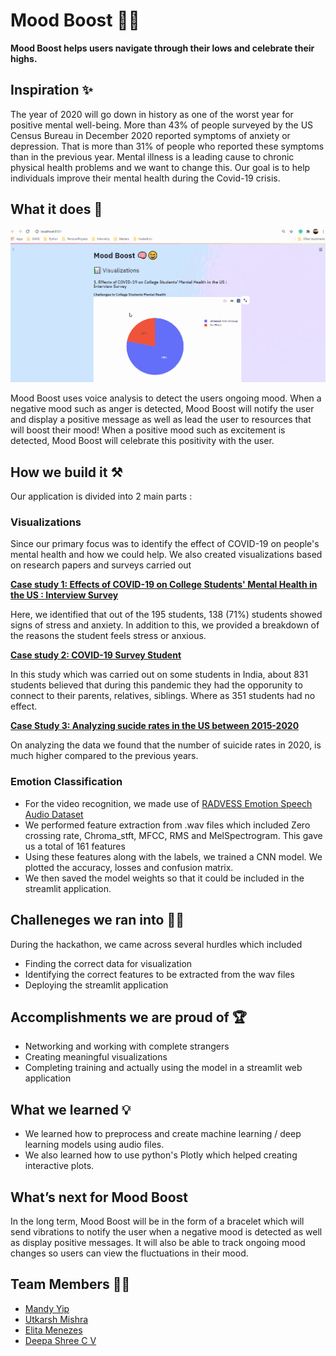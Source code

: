 # Mood Boost 🧠😊

**Mood Boost helps users navigate through their lows and celebrate their highs.**

## Inspiration ✨

The year of 2020 will go down in history as one of the worst year for positive mental well-being. More than 43% of people surveyed by the US Census Bureau in December 2020 reported symptoms of anxiety or depression. That is more than 31% of people who reported these symptoms than in the previous year. Mental illness is a leading cause to chronic physical health problems and we want to change this. Our goal is to help individuals improve their mental health during the Covid-19 crisis.

## What it does 🤔

![Streamlit](assests/Hacklytics.gif)

Mood Boost uses voice analysis to detect the users ongoing mood. When a negative mood such as anger is detected, Mood Boost will notify the user and display a positive message as well as lead the user to resources that will boost their mood! When a positive mood such as excitement is detected, Mood Boost will celebrate this positivity with the user.

## How we build it ⚒️

Our application is divided into 2 main parts : 
### Visualizations
Since our primary focus was to identify the effect of COVID-19 on people's mental health and how we could help. We also created visualizations based on research papers and surveys carried out

**[Case study 1: Effects of COVID-19 on College Students' Mental Health in the US : Interview Survey](https://www.jmir.org/2020/9/e21279/)**

Here, we identified that out of the 195 students, 138 (71%) students showed signs of stress and anxiety. In addition to this, we provided a breakdown of the reasons the student feels stress or anxious.

**[Case study 2: COVID-19 Survey Student](https://www.kaggle.com/kunal28chaturvedi/covid19-and-its-impact-on-students)**

In this study which was carried out on some students in India, about 831 students believed that during this pandemic they had the opporunity to connect to their parents, relatives, siblings. Where as 351 students had no effect.

**[Case Study 3: Analyzing sucide rates in the US between 2015-2020]()**

On analyzing the data we found that the number of suicide rates in 2020, is much higher compared to the previous years.

### Emotion Classification
- For the video recognition, we made use of [RADVESS Emotion Speech Audio Dataset](https://www.kaggle.com/uwrfkaggler/ravdess-emotional-speech-audio)
- We performed feature extraction from .wav files which included Zero crossing rate, Chroma_stft, MFCC, RMS and MelSpectrogram. This gave us a total of 161 features
- Using these features along with the labels, we trained a CNN model. We plotted the accuracy, losses and confusion matrix.
- We then saved the model weights so that it could be included in the streamlit application.

## Challeneges we ran into 🕵️‍♀️
During the hackathon, we came across several hurdles which included
- Finding the correct data for visualization
- Identifying the correct features to be extracted from the wav files
- Deploying the streamlit application
  
## Accomplishments we are proud of 🏆
- Networking and working with complete strangers
- Creating meaningful visualizations
- Completing training and actually using the model in a streamlit web application

## What we learned 💡
- We learned how to preprocess and create machine learning / deep learning models using audio files.
- We also learned how to use python's Plotly which helped creating interactive plots.


## What’s next for Mood Boost 

In the long term, Mood Boost will be in the form of a bracelet which will send vibrations to notify the user when a negative mood is detected as well as display positive messages. It will also be able to track ongoing mood changes so users can view the fluctuations in their mood.

## Team Members 👨‍💻
- [Mandy Yip](https://github.com/mandyckyip)
- [Utkarsh Mishra](https://github.com/utkarsh0702/)
- [Elita Menezes](https://github.com/ELITA04)
- [Deepa Shree C V](https://github.com/Deepa17)
